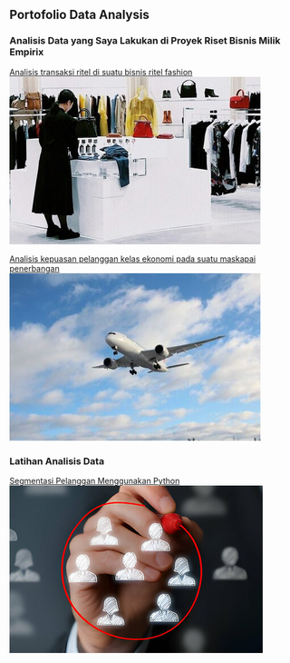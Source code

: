## Portofolio Data Analysis

### Analisis Data yang Saya Lakukan di Proyek Riset Bisnis Milik Empirix
[Analisis transaksi ritel di suatu bisnis ritel fashion](https://empirixresearch.com/portfolio/ritel-fashion/)
<br>
<img src="ritel-fashion-thumbnail.jpg?raw=true"/>

[Analisis kepuasan pelanggan kelas ekonomi pada suatu maskapai penerbangan](https://empirixresearch.com/portfolio/maskapai-penerbangan/)
<br>
<img src="maskapai-penerbangan-thumbnail.jpg?raw=true"/>

### Latihan Analisis Data 
[Segmentasi Pelanggan Menggunakan Python](/Customer_Segmentation_with_Python.md)
<br>
<img src="analisis-segmentasi-pelanggan-thumbnail.jpg?raw=true"/>
